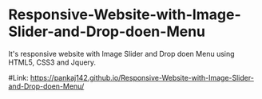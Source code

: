# Responsive-Website-with-Image-Slider-and-Drop-doen-Menu
It's responsive website with Image Slider and Drop doen Menu using HTML5, CSS3 and Jquery.

#Link: https://pankaj142.github.io/Responsive-Website-with-Image-Slider-and-Drop-doen-Menu/
